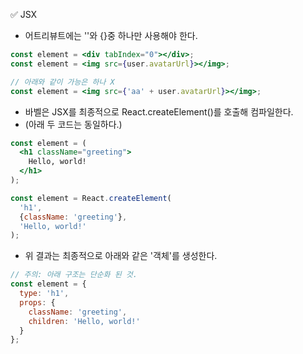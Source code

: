 ✅ JSX
* 어트리뷰트에는 ''와 {}중 하나만 사용해야 한다.
```jsx
const element = <div tabIndex="0"></div>;
const element = <img src={user.avatarUrl}></img>;

// 아래와 같이 가능은 하나 X
const element = <img src={'aa' + user.avatarUrl}></img>;
```
* 바벨은 JSX를 최종적으로 React.createElement()를 호출해 컴파일한다.
* (아래 두 코드는 동일하다.)
```jsx
const element = (
  <h1 className="greeting">
    Hello, world!
  </h1>
);
```
```jsx
const element = React.createElement(
  'h1',
  {className: 'greeting'},
  'Hello, world!'
);
```
* 위 결과는 최종적으로 아래와 같은 '객체'를 생성한다.
```jsx
// 주의: 아래 구조는 단순화 된 것.
const element = {
  type: 'h1',
  props: {
    className: 'greeting',
    children: 'Hello, world!'
  }
};
``` 